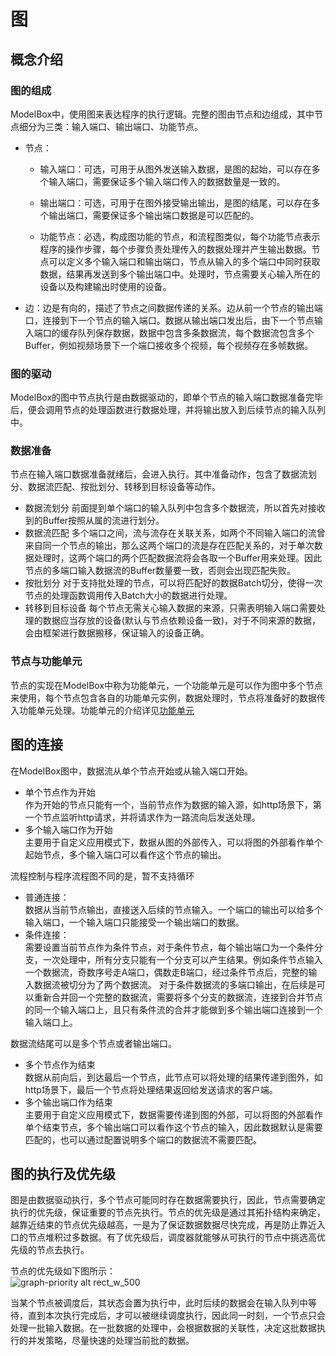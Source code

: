 # 图

## 概念介绍

### 图的组成

ModelBox中，使用图来表达程序的执行逻辑。完整的图由节点和边组成，其中节点细分为三类：输入端口、输出端口、功能节点。

* 节点：
  * 输入端口：可选，可用于从图外发送输入数据，是图的起始，可以存在多个输入端口，需要保证多个输入端口传入的数据数量是一致的。

  * 输出端口：可选，可用于在图外接受输出输出，是图的结尾，可以存在多个输出端口，需要保证多个输出端口数据是可以匹配的。

  * 功能节点：必选，构成图功能的节点，和流程图类似，每个功能节点表示程序的操作步骤，每个步骤负责处理传入的数据处理并产生输出数据。节点可以定义多个输入端口和输出端口，节点从输入的多个端口中同时获取数据，结果再发送到多个输出端口中。处理时，节点需要关心输入所在的设备以及构建输出时使用的设备。

* 边：边是有向的，描述了节点之间数据传递的关系。边从前一个节点的输出端口，连接到下一个节点的输入端口。数据从输出端口发出后，由下一个节点输入端口的缓存队列保存数据，数据中包含多条数据流，每个数据流包含多个Buffer，例如视频场景下一个端口接收多个视频，每个视频存在多帧数据。

### 图的驱动

ModelBox的图中节点执行是由数据驱动的，即单个节点的输入端口数据准备完毕后，便会调用节点的处理函数进行数据处理，并将输出放入到后续节点的输入队列中。

### 数据准备

节点在输入端口数据准备就绪后，会进入执行。其中准备动作，包含了数据流划分、数据流匹配、按批划分、转移到目标设备等动作。

* 数据流划分
    前面提到单个端口的输入队列中包含多个数据流，所以首先对接收到的Buffer按照从属的流进行划分。
* 数据流匹配
    多个端口之间，流与流存在关联关系，如两个不同输入端口的流曾来自同一个节点的输出，那么这两个端口的流是存在匹配关系的，对于单次数据处理时，这两个端口的两个匹配数据流将会各取一个Buffer用来处理。因此节点的多端口输入数据流的Buffer数量要一致，否则会出现匹配失败。
* 按批划分
    对于支持批处理的节点，可以将匹配好的数据Batch切分，使得一次节点的处理函数调用传入Batch大小的数据进行处理。
* 转移到目标设备
    每个节点无需关心输入数据的来源，只需表明输入端口需要处理的数据应当存放的设备(默认与节点依赖设备一致)，对于不同来源的数据，会由框架进行数据搬移，保证输入的设备正确。

### 节点与功能单元

节点的实现在ModelBox中称为功能单元，一个功能单元是可以作为图中多个节点来使用，每个节点包含各自的功能单元实例，数据处理时，节点将准备好的数据传入功能单元处理。功能单元的介绍详见[功能单元](flowunit.md)

## 图的连接

在ModelBox图中，数据流从单个节点开始或从输入端口开始。

* 单个节点作为开始  
作为开始的节点只能有一个，当前节点作为数据的输入源，如http场景下，第一个节点监听http请求，并将请求作为一路流向后发送处理。
* 多个输入端口作为开始  
主要用于自定义应用模式下，数据从图的外部传入，可以将图的外部看作单个起始节点，多个输入端口可以看作这个节点的输出。

流程控制与程序流程图不同的是，暂不支持循环

* 普通连接：  
数据从当前节点输出，直接送入后续的节点输入。一个端口的输出可以给多个输入端口，一个输入端口只能接受一个输出端口的数据。
* 条件连接：  
需要设置当前节点作为条件节点，对于条件节点，每个输出端口为一个条件分支，一次处理中，所有分支只能有一个分支可以产生结果。例如条件节点输入一个数据流，奇数序号走A端口，偶数走B端口，经过条件节点后，完整的输入数据流被切分为了两个数据流。
对于条件数据流的多端口输出，在后续是可以重新合并回一个完整的数据流，需要将多个分支的数据流，连接到合并节点的同一个输入端口上，且只有条件流的合并才能做到多个输出端口连接到一个输入端口上。

数据流结尾可以是多个节点或者输出端口。

* 多个节点作为结束  
数据从前向后，到达最后一个节点，此节点可以将处理的结果传递到图外，如http场景下，最后一个节点将处理结果返回给发送请求的客户端。
* 多个输出端口作为结束  
主要用于自定义应用模式下，数据需要传递到图的外部，可以将图的外部看作单个结束节点，多个输出端口可以看作这个节点的输入，因此数据默认是需要匹配的，也可以通过配置说明多个端口的数据流不需要匹配。

## 图的执行及优先级

图是由数据驱动执行，多个节点可能同时存在数据需要执行，因此，节点需要确定执行的优先级，保证重要的节点先执行。节点的优先级是通过其拓扑结构来确定，越靠近结束的节点优先级越高，一是为了保证数据数据尽快完成，再是防止靠近入口的节点堆积过多数据。有了优先级后，调度器就能够从可执行的节点中挑选高优先级的节点去执行。

节点的优先级如下图所示：  
![graph-priority alt rect_w_500](../assets/images/figure/framework-conception/graph-priority.png)

当某个节点被调度后，其状态会置为执行中，此时后续的数据会在输入队列中等待，直到本次执行完成后，才可以被继续调度执行，因此同一时刻，一个节点只会处理一批输入数据。在一批数据的处理中，会根据数据的关联性，决定这批数据执行的并发策略，尽量快速的处理当前批的数据。
